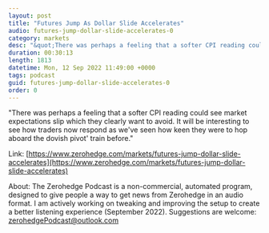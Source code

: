 ```yaml
---
layout: post
title: "Futures Jump As Dollar Slide Accelerates"
audio: futures-jump-dollar-slide-accelerates-0
category: markets
desc: "&quot;There was perhaps a feeling that a softer CPI reading could see market expectations slip which they clearly want to avoid. It will be interesting to see how traders now respond as we've seen how keen they were to hop aboard the dovish pivot' train before.&quot;"
duration: 00:30:13
length: 1813
datetime: Mon, 12 Sep 2022 11:49:00 +0000
tags: podcast
guid: futures-jump-dollar-slide-accelerates-0
order: 0
---
```

&quot;There was perhaps a feeling that a softer CPI reading could see market expectations slip which they clearly want to avoid. It will be interesting to see how traders now respond as we've seen how keen they were to hop aboard the dovish pivot' train before.&quot;

Link: [https://www.zerohedge.com/markets/futures-jump-dollar-slide-accelerates](https://www.zerohedge.com/markets/futures-jump-dollar-slide-accelerates)

About: The Zerohedge Podcast is a non-commercial, automated program, designed to give people a way to get news from Zerohedge in an audio format.  I am actively working on tweaking and improving the setup to create a better listening experience (September 2022).  Suggestions are welcome: [zerohedgePodcast@outlook.com](mailto:zerohedgePodcast@outlook.com)